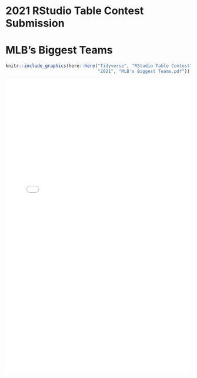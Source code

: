 2021 RStudio Table Contest Submission
================

# MLB’s Biggest Teams

``` r
knitr::include_graphics(here::here("Tidyverse", "RStudio Table Contest", 
                                   "2021", "MLB's Biggest Teams.pdf"))
```

<embed src="/Users/edgar/Desktop/GitHub/My-Work/Tidyverse/RStudio Table Contest/2021/MLB's Biggest Teams.pdf" width="100%" height="800px" type="application/pdf" />
